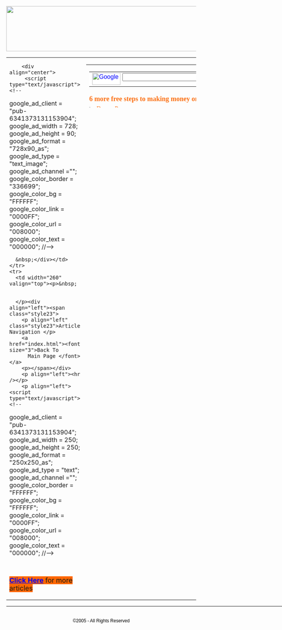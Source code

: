 <!DOCTYPE HTML PUBLIC "-//W3C//DTD HTML 4.01 Transitional//EN"
"http://www.w3.org/TR/html4/loose.dtd">
<html>
<head>

<title>All about AdSense</title>

<style type="text/css">
<!--
.style2 {font-size: 12px;
	font-family: Arial, Helvetica, sans-serif;
}
.style4 {
	font-size: 18px;
	font-weight: bold;
	color: #FF6600;
}
.style6 {color: #000000}
.style7 {font-size: 12px;
	font-family: Arial, Helvetica, sans-serif;
	font-weight: bold;
}
.style23 {font-size: 14px;
	font-family: Arial, Helvetica, sans-serif;
	font-weight: bold;
}
a:link {
	color: #0000FF;
}
a:visited {
	color: #0000FF;
}
-->
</style>
</head>

<body>
<div align="center">
  <p><a href="index.html">
  <img border="0" src="banner1.jpg" width="800" height="120"></a></p>
  <table width="800" border="0" cellspacing="0" cellpadding="5">
    <tr>
      <td colspan="2">
	  
	    <div align="center">
	     <script type="text/javascript"><!--
google_ad_client = "pub-6341373131153904";
google_ad_width = 728;
google_ad_height = 90;
google_ad_format = "728x90_as";
google_ad_type = "text_image";
google_ad_channel ="";
google_color_border = "336699";
google_color_bg = "FFFFFF";
google_color_link = "0000FF";
google_color_url = "008000";
google_color_text = "000000";
//--></script>
<script type="text/javascript"
  src="http://pagead2.googlesyndication.com/pagead/show_ads.js">
         </script>   
	  &nbsp;</div></td>
    </tr>
    <tr>
      <td width="260" valign="top"><p>&nbsp;
	  
	  
	  </p><div align="left"><span class="style23">
        <p align="left" class="style23">Article Navigation </p>
        <a href="index.html"><font size="3">Back To 
          Main Page </font> </a> 
        <p></span></div>
        <p align="left"><hr /></p>
        <p align="left"><script type="text/javascript"><!--
google_ad_client = "pub-6341373131153904";
google_ad_width = 250;
google_ad_height = 250;
google_ad_format = "250x250_as";
google_ad_type = "text";
google_ad_channel ="";
google_color_border = "FFFFFF";
google_color_bg = "FFFFFF";
google_color_link = "0000FF";
google_color_url = "008000";
google_color_text = "000000";
//--></script>
              <script type="text/javascript"
  src="http://pagead2.googlesyndication.com/pagead/show_ads.js">
            </script>	  </p>
            &nbsp;<p align="left"><b><a href="index.html"><font size="4">
      <span style="background-color: #FF6600">Click Here</span></font></a></b><font size="4"><span style="background-color: #FF6600"> 
      for more articles</span></font></td>
      <td width="514" valign="top"><div align="left">
          <table width="99%" height="114">
            <tr>
              <td height="45"><span class="style7"><!-- Search Google -->
<center>
<form method="get" action="http://www.google.com/custom" target="_top">
<table bgcolor="#ffffff">
<tr><td nowrap="nowrap" valign="top" align="left" height="32">
<a href="http://www.google.com/">
<img src="http://www.google.com/logos/Logo_25wht.gif" border="0" alt="Google" align="middle" width="75" height="32"></img></a>
<input type="text" name="q" size="31" maxlength="255" value=""></input>
<input type="submit" name="sa" value="Search"></input>
<input type="hidden" name="client" value="pub-6341373131153904"></input>
<input type="hidden" name="forid" value="1"></input>
<input type="hidden" name="ie" value="ISO-8859-1"></input>
<input type="hidden" name="oe" value="ISO-8859-1"></input>
<input type="hidden" name="cof" value="GALT:#008000;GL:1;DIV:#336699;VLC:663399;AH:center;BGC:FFFFFF;LBGC:336699;ALC:0000FF;LC:0000FF;T:000000;GFNT:0000FF;GIMP:0000FF;FORID:1;"></input>
<input type="hidden" name="hl" value="en"></input>
</td></tr></table>
</form>
</center>
<!-- Search Google -->
</span></td>
            </tr>
            <tr>
              <td align="left" height="22"><div align="justify"><span class="style7">
                <font color="#FB7014" size="4" face="Tahoma">6 more free steps to making money online</font></span></div></td>
            </tr>
            <tr>
              <td align="left" height="19"><div align="justify"><span class="style2">by: 
                <font size="3" face="Times New Roman" color="#FB7014">Darren Power</font></span></div></td>
            </tr>
            <tr>
              <td align="left" height="12"><span class="style2">Copyright 2004 Darren Power<br><br>If you read my previous article you will know that the goal of these articles is to teach you ways to get started making money online without having to spend any money.
<br>
<br>This is the second in the series and this time we deal with having your own blog. There are endless ways of making money once you have traffic, and your blog will get you traffic. The income we will be looking at today will come from Google Adsense.
<br>
<br>There are multiple benefits to having a blog including the low cost (or no cost), the resources that will help you get traffic to your blog and the fact that you can provide your blog as an RSS feed. An RSS feed will allow readers to automatically receive your updates into their RSS reader.
<br>
<br>Let's get started with our 6 steps.
<br>
<br>1. Set up your blog. You will need to decide what you are going to blog about. You should decide on a theme and name your blog appropriately.
<br>
<br>There are a number of free ways to set up a blog & to have it hosted for free. We will go with Blogger.com for our first blog. 
<br>
<br>Blogger will allow you to set up a blog for free they will host it for free and they will ping search engines every time you update, meaning you will get spidered & found.   
<br>
<br>Visit blogger.com & click the button on the front page labelled 'create your blog now' then follow the step by step instructions that Blogger provide.
<br>
<br>Some key settings you will want to get right are:
<br>
<br>I)   'Host your blog at Blogger' = Yes
<br>II)  'Add your blog to our listings' = Yes 
<br>III) 'Ping Weblogs.com' = Yes
<br>IV)  'Publish Site Feed'  = Yes
<br>
<br>2.  Write some content. Before we move any further there has to be some information on the site & that means that you have to make some entries. You can write some of these entries yourself & some can be quotes from sites of interest to your reader that you can post using the Google Toolbar.
<br>
<br>You can download the Google toolbar for free at toolbar.google.com. The toolbar includes a Blogger button. When you visit a site that has something of interest to your readers you can highlight the appropriate text & click the Blogger button. The content will then be added to your blog along with a link back to the site.
<br>
<br>3. Once you have some content eg a weeks worth of blogging with 1 or 2 entries for everyday, you can apply for an adsense account. When you sign in to Blogger you will see an invitation to join Adsense. Use this link and apply for an account.
<br>
<br>You can find out all about Adsense on the Adsense page but basically you get Google ads on your site & get paid if your visitor clicks them. 
<br>
<br>Google will decide what adverts show on your site based on the content it finds within.
<br>
<br>You need to be aware that Google will decline your application if your site is not considered to have content. Nobody outside of Google knows the precise rules on this.
<br>
<br>Once you have been accepted you can get some javascript from Google to add to you site. Copy this & then log in to Blogger. 
<br>
<br>Once you have logged into your blog you will see that one of the tabs across the top of the screen is labelled 'Template'. Click this.  You will need to know a little bit of HTML to help find the right location to paste your Google code. But with a little experimentation you will find the right place for you. See the resource box at the end of this article for more help.
<br>
<br>I would suggest that the ads need to be seen when the site loads but should not be too obvious or dominate your site.
<br>
<br>4. Write some more content. Try and keep your content coming at regular intervals as a number of directories will check on your site at regular intervals & the smarter ones will visit on a schedule based on your update schedule. They will probably determine this in the hours after you first submit to them. Which is what we will do next.
<br>
<br>5. Submit your site to Blog & RSS directories. Because you are hosting at Blogger, Weblogs.com will already be notified when you update your blog. (That means that every time you make a new entry they are automatically notified) You will need to manually submit to the various other directories some of which will require a link on your site to theirs.
<br>
<br>You can add these links to your template below your Blogger logo. For a list of directories to get you started visit www.themoneyseed.com/rss
<br>
<br>6. Keep writing interesting content. Ideally you want people to come back again and again. As with customers its harder to get a new visitor than to keep existing visitors. So make it interesting, in fact make it so interesting that they can't help but tell all their friends about it also.
<br>
<br>As with most free ways to make money this will take time to get going, but if you can build a following you will make money.    
<br> 
 <br>
 <br>
 About the author:<br>
 
  Darren Power is the author of The Money Seed, your step by step guide to making money online. For supplimentary information & free resources related to this article visit <a href='http://www.themoneyseed.com/rss' target='_blank' class='navigation'>www.themoneyseed.com/rss</a><br></font>
  <br>
  <br>
  <font size="-2">Circulated by <a href=http://www.article-emporium.com>Article Emporium</a></font>
  <hr size=-1>
  <br>
  </span></td>
            </tr>
            </table>
        </div>        <p align="left">&nbsp;        </p>
      </td>
    </tr>
  </table>
  <hr width="800" noshade>
  <span class="style6"><br>
  <span class="style2">&copy;2005 - All Rights Reserved</span></span></div>
</body>
</html>

